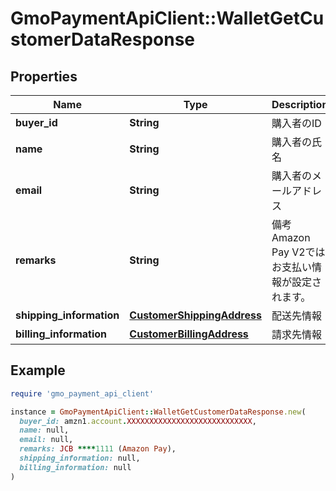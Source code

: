 # GmoPaymentApiClient::WalletGetCustomerDataResponse

## Properties

| Name | Type | Description | Notes |
| ---- | ---- | ----------- | ----- |
| **buyer_id** | **String** | 購入者のID | [optional] |
| **name** | **String** | 購入者の氏名 | [optional] |
| **email** | **String** | 購入者のメールアドレス | [optional] |
| **remarks** | **String** | 備考   Amazon Pay V2ではお支払い情報が設定されます。  | [optional] |
| **shipping_information** | [**CustomerShippingAddress**](CustomerShippingAddress.md) | 配送先情報 | [optional] |
| **billing_information** | [**CustomerBillingAddress**](CustomerBillingAddress.md) | 請求先情報 | [optional] |

## Example

```ruby
require 'gmo_payment_api_client'

instance = GmoPaymentApiClient::WalletGetCustomerDataResponse.new(
  buyer_id: amzn1.account.XXXXXXXXXXXXXXXXXXXXXXXXXXXX,
  name: null,
  email: null,
  remarks: JCB ****1111 (Amazon Pay),
  shipping_information: null,
  billing_information: null
)
```

